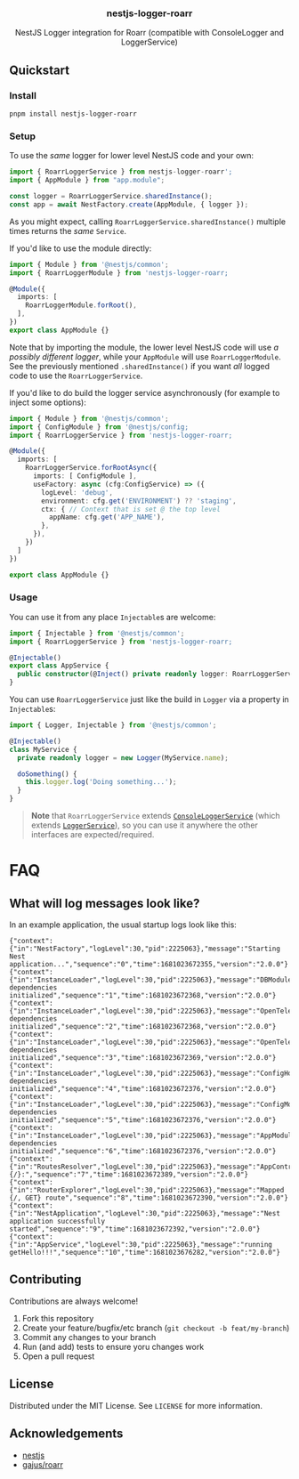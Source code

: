 <p align="center">
  <h3 align="center">
    nestjs-logger-roarr
  </h3>

  <p align="center">
    NestJS Logger integration for Roarr (compatible with ConsoleLogger and LoggerService)
  </p>
</p>

## Quickstart

### Install

```console
pnpm install nestjs-logger-roarr
```

### Setup

To use the *same* logger for lower level NestJS code and your own:

```typescript
import { RoarrLoggerService } from nestjs-logger-roarr';
import { AppModule } from "app.module";

const logger = RoarrLoggerService.sharedInstance();
const app = await NestFactory.create(AppModule, { logger });
```

As you might expect, calling `RoarrLoggerService.sharedInstance()` multiple times returns the *same* `Service`.

If you'd like to use the module directly:

```typescript
import { Module } from '@nestjs/common';
import { RoarrLoggerModule } from 'nestjs-logger-roarr;

@Module({
  imports: [
    RoarrLoggerModule.forRoot(),
  ],
})
export class AppModule {}
```

Note that by importing the module, the lower level NestJS code will use *a possibly different logger*, while your `AppModule` will use `RoarrLoggerModule`. See the previously mentioned `.sharedInstance()` if you want *all* logged code to use the `RoarrLoggerService`.

If you'd like to do build the logger service asynchronously (for example to inject some options):

```typescript
import { Module } from '@nestjs/common';
import { ConfigModule } from '@nestjs/config;
import { RoarrLoggerService } from 'nestjs-logger-roarr;

@Module({
  imports: [
    RoarrLoggerService.forRootAsync({
      imports: [ ConfigModule ],
      useFactory: async (cfg:ConfigService) => ({
        logLevel: 'debug',
        environment: cfg.get('ENVIRONMENT') ?? 'staging',
        ctx: { // Context that is set @ the top level
          appName: cfg.get('APP_NAME'),
        },
      }),
    })
  ]
})

export class AppModule {}
```

### Usage

You can use it from any place `Injectable`s are welcome:

```typescript
import { Injectable } from '@nestjs/common';
import { RoarrLoggerService } from 'nestjs-logger-roarr;

@Injectable()
export class AppService {
  public constructor(@Inject() private readonly logger: RoarrLoggerService) {}
}
```

You can use `RoarrLoggerService` just like the build in `Logger` via a property in `Injectable`s:

```typescript
import { Logger, Injectable } from '@nestjs/common';

@Injectable()
class MyService {
  private readonly logger = new Logger(MyService.name);

  doSomething() {
    this.logger.log('Doing something...');
  }
}
```

> **Note** that `RoarrLoggerService` extends [`ConsoleLoggerService`][nestjs-code-ConsoleLoggerService] (which extends [`LoggerService`][nestjs-code-LoggerService]), so you can use it anywhere the other interfaces are expected/required.

[nestjs-code-ConsoleLoggerService]: https://github.com/nestjs/nest/blob/master/packages/common/services/console-logger.service.ts
[nestjs-code-LoggerService]: https://github.com/nestjs/nest/blob/master/packages/common/services/logger.service.ts

# FAQ

## What will log messages look like?

In an example application, the usual startup logs look like this:

```
{"context":{"in":"NestFactory","logLevel":30,"pid":2225063},"message":"Starting Nest application...","sequence":"0","time":1681023672355,"version":"2.0.0"}
{"context":{"in":"InstanceLoader","logLevel":30,"pid":2225063},"message":"DBModule dependencies initialized","sequence":"1","time":1681023672368,"version":"2.0.0"}
{"context":{"in":"InstanceLoader","logLevel":30,"pid":2225063},"message":"OpenTelemetryModule dependencies initialized","sequence":"2","time":1681023672368,"version":"2.0.0"}
{"context":{"in":"InstanceLoader","logLevel":30,"pid":2225063},"message":"OpenTelemetryCoreModule dependencies initialized","sequence":"3","time":1681023672369,"version":"2.0.0"}
{"context":{"in":"InstanceLoader","logLevel":30,"pid":2225063},"message":"ConfigHostModule dependencies initialized","sequence":"4","time":1681023672376,"version":"2.0.0"}
{"context":{"in":"InstanceLoader","logLevel":30,"pid":2225063},"message":"ConfigModule dependencies initialized","sequence":"5","time":1681023672376,"version":"2.0.0"}
{"context":{"in":"InstanceLoader","logLevel":30,"pid":2225063},"message":"AppModule dependencies initialized","sequence":"6","time":1681023672376,"version":"2.0.0"}
{"context":{"in":"RoutesResolver","logLevel":30,"pid":2225063},"message":"AppController {/}:","sequence":"7","time":1681023672389,"version":"2.0.0"}
{"context":{"in":"RouterExplorer","logLevel":30,"pid":2225063},"message":"Mapped {/, GET} route","sequence":"8","time":1681023672390,"version":"2.0.0"}
{"context":{"in":"NestApplication","logLevel":30,"pid":2225063},"message":"Nest application successfully started","sequence":"9","time":1681023672392,"version":"2.0.0"}
{"context":{"in":"AppService","logLevel":30,"pid":2225063},"message":"running getHello!!!","sequence":"10","time":1681023676282,"version":"2.0.0"}
```

## Contributing

Contributions are always welcome!

1. Fork this repository
2. Create your feature/bugfix/etc branch (`git checkout -b feat/my-branch`)
3. Commit any changes to your branch
4. Run (and add) tests to ensure yoru changes work
5. Open a pull request

## License

Distributed under the MIT License. See `LICENSE` for more information.

## Acknowledgements

- [nestjs](https://nestjs.com)
- [gajus/roarr](https://github.com/gajus/roarr)
